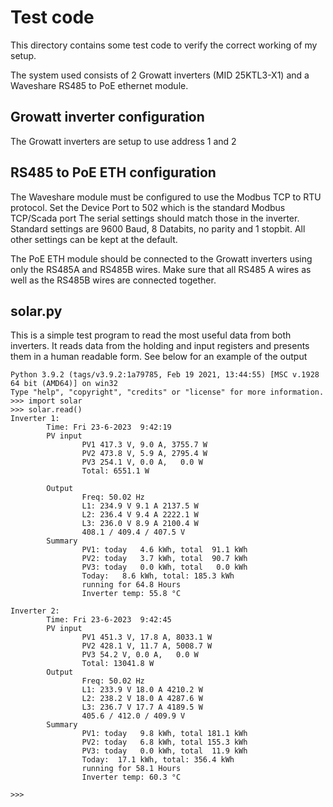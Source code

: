 # Test code
This directory contains some test code to verify the correct working of my setup.

The system used consists of 2 Growatt inverters (MID 25KTL3-X1) and a Waveshare RS485  to PoE ethernet module.

## Growatt inverter configuration

The Growatt inverters are setup to use address 1 and 2

## RS485 to PoE ETH configuration

The Waveshare module must be configured to use the Modbus TCP to RTU protocol.
Set the Device Port to 502 which is the standard Modbus TCP/Scada port
The serial settings should match those in the inverter. Standard settings are 9600 Baud, 8 Databits, no parity and 1 stopbit.
All other settings can be kept at the default.

The PoE ETH module should be connected to the Growatt inverters using only the RS485A and RS485B wires. Make sure that all RS485 A wires as well as the RS485B wires are connected together.

## solar.py

This is a simple test program to read the most useful data from both inverters. It reads data from the holding and input registers and presents them in a human readable form. See below for an example of the output

```
Python 3.9.2 (tags/v3.9.2:1a79785, Feb 19 2021, 13:44:55) [MSC v.1928 64 bit (AMD64)] on win32
Type "help", "copyright", "credits" or "license" for more information.
>>> import solar
>>> solar.read()
Inverter 1:
        Time: Fri 23-6-2023  9:42:19
        PV input
                PV1 417.3 V, 9.0 A, 3755.7 W
                PV2 473.8 V, 5.9 A, 2795.4 W
                PV3 254.1 V, 0.0 A,   0.0 W
                Total: 6551.1 W

        Output
                Freq: 50.02 Hz
                L1: 234.9 V 9.1 A 2137.5 W
                L2: 236.4 V 9.4 A 2222.1 W
                L3: 236.0 V 8.9 A 2100.4 W
                408.1 / 409.4 / 407.5 V
        Summary
                PV1: today   4.6 kWh, total  91.1 kWh
                PV2: today   3.7 kWh, total  90.7 kWh
                PV3: today   0.0 kWh, total   0.0 kWh
                Today:   8.6 kWh, total: 185.3 kWh
                running for 64.8 Hours
                Inverter temp: 55.8 °C

Inverter 2:
        Time: Fri 23-6-2023  9:42:45
        PV input
                PV1 451.3 V, 17.8 A, 8033.1 W
                PV2 428.1 V, 11.7 A, 5008.7 W
                PV3 54.2 V, 0.0 A,   0.0 W
                Total: 13041.8 W
        Output
                Freq: 50.02 Hz
                L1: 233.9 V 18.0 A 4210.2 W
                L2: 238.2 V 18.0 A 4287.6 W
                L3: 236.7 V 17.7 A 4189.5 W
                405.6 / 412.0 / 409.9 V
        Summary
                PV1: today   9.8 kWh, total 181.1 kWh
                PV2: today   6.8 kWh, total 155.3 kWh
                PV3: today   0.0 kWh, total  11.9 kWh
                Today:  17.1 kWh, total: 356.4 kWh
                running for 58.1 Hours
                Inverter temp: 60.3 °C

>>>
```